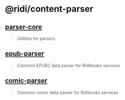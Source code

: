 # @ridi/content-parser

## [parser-core](packages/core) 

> Utilities for parsers

## [epub-parser](packages/epub-parser)

> Common EPUB2 data parser for Ridibooks services

## [comic-parser](packages/comic-parser)

> Common comic data parser for Ridibooks services
